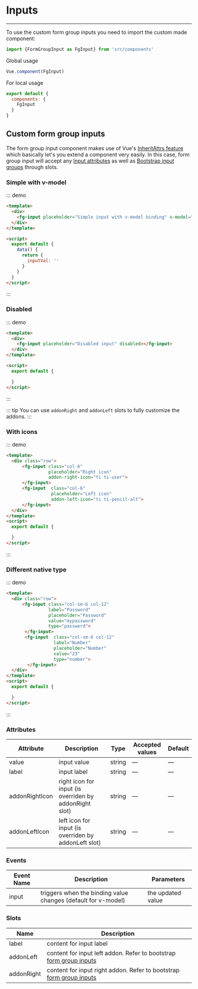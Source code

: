 # Inputs

<script>
export default {
  data(){
    return {
       inputVal: ''
    }
  }
}
</script>

<hr>
To use the custom form group inputs you need to import the custom made component:

```js
import {FormGroupInput as FgInput} from 'src/components'
```
Global usage
```js
Vue.component(FgInput)
```

For local usage
```js
export default {
  components: {
    FgInput
  }
}
```

## Custom form group inputs
The form group input component makes use of Vue's [InheritAttrs feature](https://vuejs.org/v2/api/#inheritAttrs) which basically let's
you extend a component very easily. In this case, form group input will accept any [Input attributes](https://www.w3schools.com/tags/tag_input.asp)
as well as [Bootstrap input groups](https://www.w3schools.com/bootstrap/bootstrap_forms_inputs2.asp) through slots.

### Simple with v-model
::: demo
```html
<template>
  <div>
    <fg-input placeholder="Simple input with v-model binding" v-model="inputVal"></fg-input>
  </div>
</template>

<script>
  export default {
    data() {
      return {
        inputVal: ''
      }
    }
  }
</script>
```

:::
### Disabled
::: demo
```html
<template>
  <div>
    <fg-input placeholder="Disabled input" disabled></fg-input>
  </div>
</template>

<script>
  export default {

  }
</script>
```
:::

::: tip
You can use `addonRight` and `addonLeft` slots to fully customize the addons.
:::
### With icons
::: demo
```html
<template>
  <div class="row">
      <fg-input class="col-6"
                placeholder="Right icon"
                addon-right-icon="ti ti-user">
      </fg-input>
      <fg-input  class="col-6"
                 placeholder="Left icon"
                 addon-left-icon="ti ti-pencil-alt">
      </fg-input>
  </div>
</template>
<script>
  export default {

  }
</script>

```
:::

### Different native type
::: demo
```html
<template>
  <div class="row">
      <fg-input class="col-sm-6 col-12"
                label="Password"
                placeholder="Password"
                value="mypassword"
                type="password">
       </fg-input>
       <fg-input  class="col-sm-6 col-12"
                  label="Number"
                  placeholder="Number"
                  value="23"
                  type="number">
        </fg-input>
  </div>
</template>
<script>
  export default {

  }
</script>

```
:::

### Attributes
| Attribute      | Description    | Type      | Accepted values       | Default   |
|---------- |-------- |---------- |-------------  |-------- |
| value     | input value   | string  |       —        |     —     |
| label     | input label  | string  |       —        |     —     |
| addonRightIcon     | right icon for input (is overriden by addonRight slot)   | string  |       —        |     —     |
| addonLeftIcon     | left icon for input (is overriden by addonLeft slot)   | string  |       —        |     —     |

### Events
| Event Name | Description | Parameters |
|---------- |-------- |---------- |
| input  | triggers when the binding value changes (default for v-model) | the updated value |

### Slots
| Name | Description |
|---------- |-------- |
|  label  | content for input label |
|  addonLeft  | content for input left addon. Refer to bootstrap [form group inputs](https://getbootstrap.com/docs/3.3/components/#input-groups-basic)  |
|  addonRight  | content for input right addon. Refer to bootstrap [form group inputs](https://getbootstrap.com/docs/3.3/components/#input-groups-basic)  |
